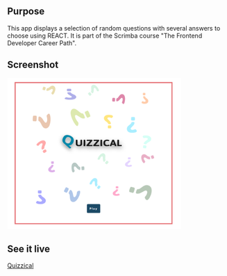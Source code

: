 ## Purpose 
This app displays a selection of random questions with several answers to choose using REACT. It is part of the Scrimba course "The Frontend Developer Career Path".

## Screenshot
<img src="QUIZZICAL-PORT.PNG" width="400px">

## See it live
<a href="https://eclectic-meerkat-15f7ec.netlify.app/">Quizzical</a>
